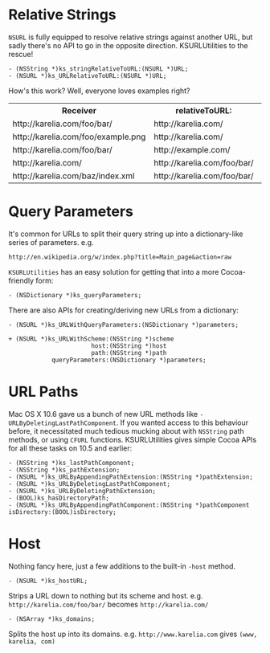 Relative Strings
================

`NSURL` is fully equipped to resolve relative strings against another URL, but sadly there's no API to go in the opposite direction. KSURLUtilities to the rescue!

	- (NSString *)ks_stringRelativeToURL:(NSURL *)URL;
	- (NSURL *)ks_URLRelativeToURL:(NSURL *)URL;

How's this work? Well, everyone loves examples right?

<table>
	<tr><th>Receiver</th><th>relativeToURL:</th><th>Return Value</th></tr>
	<tr><td>http://karelia.com/foo/bar/</td><td>http://karelia.com/</td><td>foo/bar/</td></tr>
	<tr><td>http://karelia.com/foo/example.png</td><td>http://karelia.com/</td><td>foo/example.png</td></tr>
	<tr><td>http://karelia.com/foo/bar/</td><td>http://example.com/</td><td>http://karelia.com/foo/bar/</td></tr>
	<tr><td>http://karelia.com/</td><td>http://karelia.com/foo/bar/</td><td>../../</td></tr>
	<tr><td>http://karelia.com/baz/index.xml</td><td>http://karelia.com/foo/bar/</td><td>../../baz/index.xml</td></tr>
</table>

Query Parameters
================

It's common for URLs to split their query string up into a dictionary-like series of parameters. e.g.

    http://en.wikipedia.org/w/index.php?title=Main_page&action=raw

`KSURLUtilities` has an easy solution for getting that into a more Cocoa-friendly form:

    - (NSDictionary *)ks_queryParameters;

There are also APIs for creating/deriving new URLs from a dictionary:

    - (NSURL *)ks_URLWithQueryParameters:(NSDictionary *)parameters;
    
	+ (NSURL *)ks_URLWithScheme:(NSString *)scheme
	                       host:(NSString *)host
	                       path:(NSString *)path
	            queryParameters:(NSDictionary *)parameters;

URL Paths
=========

Mac OS X 10.6 gave us a bunch of new URL methods like `-URLByDeletingLastPathComponent`. If you wanted access to this behaviour before, it necessitated much tedious mucking about with `NSString` path methods, or using `CFURL` functions. KSURLUtilities gives simple Cocoa APIs for all these tasks on 10.5 and earlier:

	- (NSString *)ks_lastPathComponent;
	- (NSString *)ks_pathExtension;
	- (NSURL *)ks_URLByAppendingPathExtension:(NSString *)pathExtension;
	- (NSURL *)ks_URLByDeletingLastPathComponent;
	- (NSURL *)ks_URLByDeletingPathExtension;
	- (BOOL)ks_hasDirectoryPath;
	- (NSURL *)ks_URLByAppendingPathComponent:(NSString *)pathComponent isDirectory:(BOOL)isDirectory;

Host
====

Nothing fancy here, just a few additions to the built-in `-host` method.

	- (NSURL *)ks_hostURL;
	
Strips a URL down to nothing but its scheme and host. e.g. `http://karelia.com/foo/bar/` becomes `http://karelia.com/`

	- (NSArray *)ks_domains;
	
Splits the host up into its domains. e.g. `http://www.karelia.com` gives `(www, karelia, com)`
